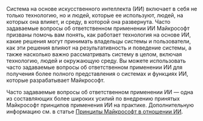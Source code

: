 Система на основе искусственного интеллекта (ИИ) включает в себя не только технологию, но и людей, которые ее используют, людей, на которых она влияет, и среду, в которой она развернута. Часто задаваемые вопросы об ответственном применении ИИ Майкрософт призваны помочь вам понять, как работает технология на основе ИИ, какие решения могут принимать владельцы системы и пользователи, как эти решения влияют на результативность и поведение системы, а также насколько важно рассматривать систему в целом, включая технологию, людей и окружающую среду. Вы можете использовать часто задаваемые вопросы об ответственном применении ИИ для получения более полного представления о системах и функциях ИИ, которые разрабатывает Майкрософт.

Часто задаваемые вопросы об ответственном применении ИИ — одна из составляющих более широких усилий по внедрению принятых Майкрософт принципов применения ИИ на практике. Дополнительную информацию см. в статье [Принципы Майкрософт в отношении ИИ](https://www.microsoft.com/ai/responsible-ai).
